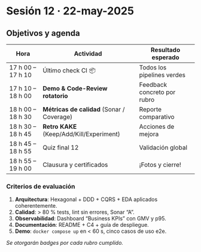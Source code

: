 # Sesión 12 · 22-may-2025  
## Objetivos y agenda

| Hora | Actividad | Resultado esperado |
|------|-----------|--------------------|
| 17 h 00 – 17 h 10 | Último check CI 📦 | Todos los pipelines verdes |
| 17 h 10 – 18 h 00 | **Demo & Code-Review rotatorio** | Feedback concreto por rubro |
| 18 h 00 – 18 h 30 | **Métricas de calidad** (Sonar / Coverage) | Reporte comparativo |
| 18 h 30 – 18 h 45 | **Retro KAKE** (Keep/Add/Kill/Experiment) | Acciones de mejora |
| 18 h 45 – 18 h 55 | Quiz final 12 | Validación global |
| 18 h 55 – 19 h 00 | Clausura y certificados | ¡Fotos y cierre! |

### Criterios de evaluación

1. **Arquitectura**: Hexagonal + DDD + CQRS + EDA aplicados coherentemente.  
2. **Calidad**: > 80 % tests, lint sin errores, Sonar “A”.  
3. **Observabilidad**: Dashboard “Business KPIs” con GMV y p95.  
4. **Documentación**: README + C4 + guía de despliegue.  
5. **Demo**: `docker compose up` en < 60 s, cinco casos de uso e2e.

*Se otorgarán badges por cada rubro cumplido.*
